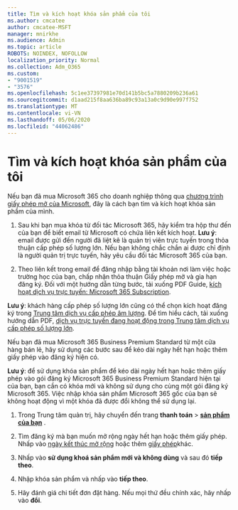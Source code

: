```yaml
---
title: Tìm và kích hoạt khóa sản phẩm của tôi
ms.author: cmcatee
author: cmcatee-MSFT
manager: mnirkhe
ms.audience: Admin
ms.topic: article
ROBOTS: NOINDEX, NOFOLLOW
localization_priority: Normal
ms.collection: Adm_O365
ms.custom:
- "9001519"
- "3576"
ms.openlocfilehash: 5c1ee37397981e70d141b5bc5a7880209b236a61
ms.sourcegitcommit: d1aad215f8aa636ba89c93a13a0c9d90e997f752
ms.translationtype: MT
ms.contentlocale: vi-VN
ms.lasthandoff: 05/06/2020
ms.locfileid: "44062486"
---
```

# <a name="find-and-activate-my-product-key"></a>Tìm và kích hoạt khóa sản phẩm của tôi

Nếu bạn đã mua Microsoft 365 cho doanh nghiệp thông qua [chương trình giấy phép mở của Microsoft](https://go.microsoft.com/fwlink/p/?LinkID=613298), đây là cách bạn tìm và kích hoạt khóa sản phẩm của mình.

1. Sau khi bạn mua khóa từ đối tác Microsoft 365, hãy kiểm tra hộp thư đến của bạn để biết email từ Microsoft có chứa liên kết kích hoạt.  **Lưu ý**: email được gửi đến người đã liệt kê là quản trị viên trực tuyến trong thỏa thuận cấp phép số lượng lớn.  Nếu bạn không chắc chắn ai được chỉ định là người quản trị trực tuyến, hãy yêu cầu đối tác Microsoft 365 của bạn.

2. Theo liên kết trong email để đăng nhập bằng tài khoản nơi làm việc hoặc trường học của bạn, chấp nhận thỏa thuận Giấy phép mở và gia hạn đăng ký.  Đối với một hướng dẫn từng bước, tải xuống PDF Guide, [kích hoạt dịch vụ trực tuyến: Microsoft 365 Subscription](https://go.microsoft.com/fwlink/p/?LinkId=618100). 

**Lưu ý**: khách hàng cấp phép số lượng lớn cũng có thể chọn kích hoạt đăng ký trong [Trung tâm dịch vụ cấp phép âm lượng](https://go.microsoft.com/fwlink/p/?LinkID=282016).  Để tìm hiểu cách, tải xuống hướng dẫn PDF, [dịch vụ trực tuyến đang hoạt động trong Trung tâm dịch vụ cấp phép số lượng lớn](https://go.microsoft.com/fwlink/p/?LinkId=618096).

Nếu bạn đã mua Microsoft 365 Business Premium Standard từ một cửa hàng bán lẻ, hãy sử dụng các bước sau để kéo dài ngày hết hạn hoặc thêm giấy phép vào đăng ký hiện có.

**Lưu ý**: để sử dụng khóa sản phẩm để kéo dài ngày hết hạn hoặc thêm giấy phép vào gói đăng ký Microsoft 365 Business Premium Standard hiện tại của bạn, bạn cần có khóa mới và không sử dụng cho cùng một gói đăng ký Microsoft 365.  Việc nhập khóa sản phẩm Microsoft 365 gốc của bạn sẽ không hoạt động vì một khóa đã được đổi không thể sử dụng lại.

1. Trong Trung tâm quản trị, hãy chuyển đến trang **thanh toán** > **[sản phẩm của bạn](https://go.microsoft.com/fwlink/p/?linkid=842054)** .

2. Tìm đăng ký mà bạn muốn mở rộng ngày hết hạn hoặc thêm giấy phép.  Nhấp vào [ngày kết thúc mở rộng](https://go.microsoft.com/fwlink/p/?linkid=842054) hoặc thêm [giấy phép](https://go.microsoft.com/fwlink/p/?linkid=842054)khác.

3. Nhấp vào **sử dụng khoá sản phẩm mới và không dùng** và sau đó **tiếp theo**.

4. Nhập khóa sản phẩm và nhấp vào **tiếp theo**.

5. Hãy đánh giá chi tiết đơn đặt hàng.  Nếu mọi thứ đều chính xác, hãy nhấp vào **đổi**.